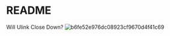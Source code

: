 # README
Will Ulink Close Down?
![b6fe52e976dc08923cf9670d4f41c69](https://github.com/kazuhaAyato/version-control-demo/assets/66939153/5243cd11-b4ac-413e-a395-f02d13dfdf82)
